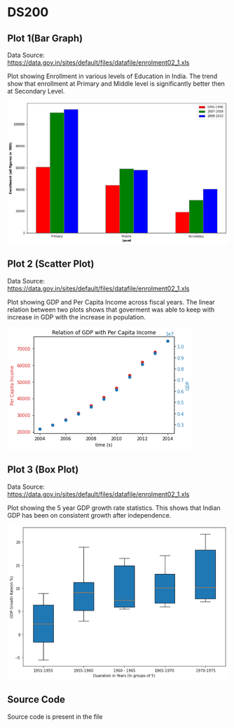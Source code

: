 # DS200

## Plot 1(Bar Graph)
Data Source: https://data.gov.in/sites/default/files/datafile/enrolment02_1.xls

Plot showing Enrollment in various levels of Education in India. The trend show that enrollment at Primary and Middle level is significantly better then at Secondary Level. 

![Bar Graph](bar_graph.png)

## Plot 2 (Scatter Plot)

Data Source: https://data.gov.in/sites/default/files/datafile/enrolment02_1.xls

Plot showing GDP and Per Capita Income across fiscal years. The linear relation between two plots shows that goverment was able to keep with increase in GDP with the increase in population.

![Scatter Plot](scatter.png)

## Plot 3 (Box Plot)

Data Source: https://data.gov.in/sites/default/files/datafile/enrolment02_1.xls

Plot showing the 5 year GDP growth rate statistics. This shows that Indian GDP has been on consistent growth after independence.

![Scatter Plot](box_plot.png)

## Source Code

Source code is present in the file 

